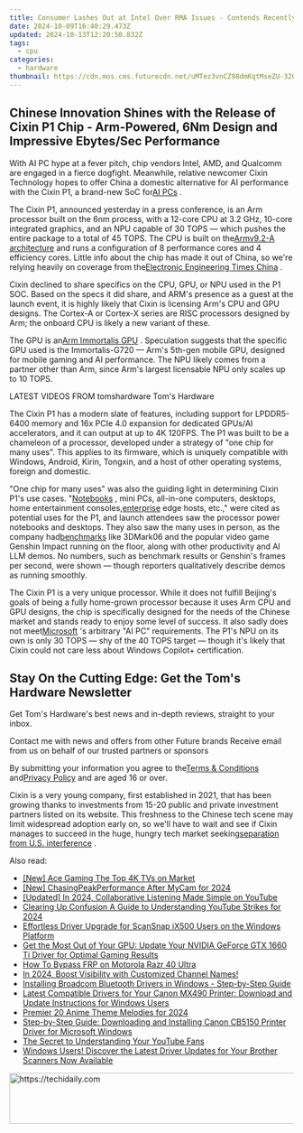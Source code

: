 ```yaml
---
title: Consumer Lashes Out at Intel Over RMA Issues - Contends Recently Purchased Core I9-14900K Chips Seen in Retailers Were Imitations
date: 2024-10-09T16:40:29.473Z
updated: 2024-10-13T12:20:50.832Z
tags:
  - cpu
categories:
  - hardware
thumbnail: https://cdn.mos.cms.futurecdn.net/uMTez3vnCZ98dmKqtMseZU-320-80.jpg
---
```


## Chinese Innovation Shines with the Release of Cixin P1 Chip - Arm-Powered, 6Nm Design and Impressive Ebytes/Sec Performance

With AI PC hype at a fever pitch, chip vendors Intel, AMD, and Qualcomm are engaged in a fierce dogfight. Meanwhile, relative newcomer Cixin Technology hopes to offer China a domestic alternative for AI performance with the Cixin P1, a brand-new SoC for[AI PCs](https://www.tomshardware.com/laptops/what-is-an-ai-pc) .

 The Cixin P1, announced yesterday in a press conference, is an Arm processor built on the 6nm process, with a 12-core CPU at 3.2 GHz, 10-core integrated graphics, and an NPU capable of 30 TOPS — which pushes the entire package to a total of 45 TOPS. The CPU is built on the[Armv9.2-A architecture](https://www.arm.com/architecture/cpu/a-profile) and runs a configuration of 8 performance cores and 4 efficiency cores. Little info about the chip has made it out of China, so we're relying heavily on coverage from the[Electronic Engineering Times China](https://www.eet-china.com/news/202407318414.html) .

 Cixin declined to share specifics on the CPU, GPU, or NPU used in the P1 SOC. Based on the specs it did share, and ARM's presence as a guest at the launch event, it is highly likely that Cixin is licensing Arm's CPU and GPU designs. The Cortex-A or Cortex-X series are RISC processors designed by Arm; the onboard CPU is likely a new variant of these.

 The GPU is an[Arm Immortalis GPU](https://www.tomshardware.com/news/arm-immortalis-gpu-features-hardware-ray-tracing) . Speculation suggests that the specific GPU used is the Immortalis-G720 — Arm's 5th-gen mobile GPU, designed for mobile gaming and AI performance. The NPU likely comes from a partner other than Arm, since Arm's largest licensable NPU only scales up to 10 TOPS.

 LATEST VIDEOS FROM tomshardware Tom's Hardware

 The Cixin P1 has a modern slate of features, including support for LPDDR5-6400 memory and 16x PCIe 4.0 expansion for dedicated GPUs/AI accelerators, and it can output at up to 4K 120FPS. The P1 was built to be a chameleon of a processor, developed under a strategy of "one chip for many uses". This applies to its firmware, which is uniquely compatible with Windows, Android, Kirin, Tongxin, and a host of other operating systems, foreign and domestic.

 "One chip for many uses" was also the guiding light in determining Cixin P1's use cases. "[Notebooks](https://www.tomshardware.com/tag/notebooks) , mini PCs, all-in-one computers, desktops, home entertainment consoles,[enterprise](https://www.tomshardware.com/tag/enterprise) edge hosts, etc.," were cited as potential uses for the P1, and launch attendees saw the processor power notebooks and desktops. They also saw the many uses in person, as the company had[benchmarks](https://www.tomshardware.com/tag/benchmark) like 3DMark06 and the popular video game Genshin Impact running on the floor, along with other productivity and AI LLM demos. No numbers, such as benchmark results or Genshin's frames per second, were shown — though reporters qualitatively describe demos as running smoothly.

 The Cixin P1 is a very unique processor. While it does not fulfill Beijing's goals of being a fully home-grown processor because it uses Arm CPU and GPU designs, the chip is specifically designed for the needs of the Chinese market and stands ready to enjoy some level of success. It also sadly does not meet[Microsoft](https://www.tomshardware.com/tag/microsoft) 's arbitrary "AI PC" requirements. The P1's NPU on its own is only 30 TOPS — shy of the 40 TOPS target — though it's likely that Cixin could not care less about Windows Copilot+ certification.

## Stay On the Cutting Edge: Get the Tom's Hardware Newsletter

 Get Tom's Hardware's best news and in-depth reviews, straight to your inbox.

 Contact me with news and offers from other Future brands  Receive email from us on behalf of our trusted partners or sponsors

 By submitting your information you agree to the[Terms & Conditions](https://futureplc.com/terms-conditions/) and[Privacy Policy](https://futureplc.com/privacy-policy/) and are aged 16 or over.

 Cixin is a very young company, first established in 2021, that has been growing thanks to investments from 15-20 public and private investment partners listed on its website. This freshness to the Chinese tech scene may limit widespread adoption early on, so we'll have to wait and see if Cixin manages to succeed in the huge, hungry tech market seeking[separation from U.S. interference](https://www.tomshardware.com/tech-industry/manufacturing/china-commerce-minister-frustrated-by-us-interfering-in-international-lithography-exports-via-third-countries) .

<ins class="adsbygoogle"
     style="display:block"
     data-ad-format="autorelaxed"
     data-ad-client="ca-pub-7571918770474297"
     data-ad-slot="1223367746"></ins>

<ins class="adsbygoogle"
     style="display:block"
     data-ad-client="ca-pub-7571918770474297"
     data-ad-slot="8358498916"
     data-ad-format="auto"
     data-full-width-responsive="true"></ins>

<span class="atpl-alsoreadstyle">Also read:</span>
<div><ul>
<li><a href="https://fox-hovers.techidaily.com/new-ace-gaming-the-top-4k-tvs-on-market/"><u>[New] Ace Gaming The Top 4K TVs on Market</u></a></li>
<li><a href="https://video-screen-grab.techidaily.com/new-chasingpeakperformance-after-mycam-for-2024/"><u>[New] ChasingPeakPerformance After MyCam for 2024</u></a></li>
<li><a href="https://youtube-lab.techidaily.com/ed-in-2024-collaborative-listening-made-simple-on-youtube/"><u>[Updated] In 2024, Collaborative Listening Made Simple on YouTube</u></a></li>
<li><a href="https://youtube-data.techidaily.com/ing-up-confusion-a-guide-to-understanding-youtube-strikes-for-2024/"><u>Clearing Up Confusion A Guide to Understanding YouTube Strikes for 2024</u></a></li>
<li><a href="https://hardware-help.techidaily.com/effortless-driver-upgrade-for-scansnap-ix500-users-on-the-windows-platform/"><u>Effortless Driver Upgrade for ScanSnap iX500 Users on the Windows Platform</u></a></li>
<li><a href="https://hardware-help.techidaily.com/get-the-most-out-of-your-gpu-update-your-nvidia-geforce-gtx-1660-ti-driver-for-optimal-gaming-results/"><u>Get the Most Out of Your GPU: Update Your NVIDIA GeForce GTX 1660 Ti Driver for Optimal Gaming Results</u></a></li>
<li><a href="https://phone-solutions.techidaily.com/how-to-bypass-frp-on-motorola-razr-40-ultra-by-drfone-android-unlock-remove-google-frp/"><u>How To Bypass FRP on Motorola Razr 40 Ultra</u></a></li>
<li><a href="https://facebook-video-footage.techidaily.com/in-2024-boost-visibility-with-customized-channel-names/"><u>In 2024, Boost Visibility with Customized Channel Names!</u></a></li>
<li><a href="https://hardware-help.techidaily.com/installing-broadcom-bluetooth-drivers-in-windows-step-by-step-guide/"><u>Installing Broadcom Bluetooth Drivers in Windows - Step-by-Step Guide</u></a></li>
<li><a href="https://hardware-help.techidaily.com/latest-compatible-drivers-for-your-canon-mx490-printer-download-and-update-instructions-for-windows-users/"><u>Latest Compatible Drivers for Your Canon MX490 Printer: Download and Update Instructions for Windows Users</u></a></li>
<li><a href="https://vp-tips.techidaily.com/premier-20-anime-theme-melodies-for-2024/"><u>Premier 20 Anime Theme Melodies for 2024</u></a></li>
<li><a href="https://hardware-help.techidaily.com/step-by-step-guide-downloading-and-installing-canon-cb5150-printer-driver-for-microsoft-windows/"><u>Step-by-Step Guide: Downloading and Installing Canon CB5150 Printer Driver for Microsoft Windows</u></a></li>
<li><a href="https://youtube-web.techidaily.com/ecret-to-understanding-your-youtube-fans/"><u>The Secret to Understanding Your YouTube Fans</u></a></li>
<li><a href="https://hardware-help.techidaily.com/windows-users-discover-the-latest-driver-updates-for-your-brother-scanners-now-available/"><u>Windows Users! Discover the Latest Driver Updates for Your Brother Scanners Now Available</u></a></li>
</ul></div>

<!-- affiliate ads begin -->
<a href="https://appsumo.8odi.net/c/5597632/2037335/7443" target="_top" id="2037335">
  <img src="//a.impactradius-go.com/display-ad/7443-2037335" border="0" alt="https://techidaily.com" width="728" height="90"/>
</a>
<img height="0" width="0" src="https://appsumo.8odi.net/i/5597632/2037335/7443" style="position:absolute;visibility:hidden;" border="0" />
<!-- affiliate ads end -->

